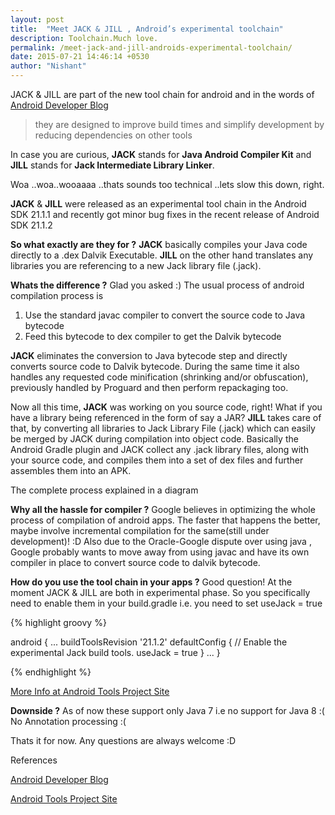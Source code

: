 ```yaml
---
layout: post
title:  "Meet JACK & JILL , Android’s experimental toolchain"
description: Toolchain.Much love.
permalink: /meet-jack-and-jill-androids-experimental-toolchain/
date: 2015-07-21 14:46:14 +0530
author: "Nishant"
---
```


JACK & JILL are part of the new tool chain for android and in the words of [Android Developer Blog](http://android-developers.blogspot.co.uk/2014/12/hello-world-meet-our-new-experimental.html)

> they are designed to improve build times and simplify development by reducing dependencies on other tools

In case you are curious, **JACK** stands for **Java Android Compiler Kit** and **JILL** stands for  **Jack Intermediate Library Linker**.

Woa ..woa..wooaaaa ..thats sounds too technical ..lets slow this down, right.

**JACK** & **JILL** were released as an experimental tool chain in the Android SDK  21.1.1 and recently got minor bug fixes in the recent release of Android SDK 21.1.2

**So what exactly are they for  ?**
**JACK** basically compiles your Java code directly to a .dex Dalvik Executable.
**JILL** on the other hand translates any libraries you are referencing to a new Jack library file (.jack).

**Whats the difference ?**
Glad you asked :)
The usual process of android compilation process is
1. Use the standard javac compiler to convert the source code to Java bytecode
2. Feed this bytecode to dex compiler to get the Dalvik bytecode

**JACK** eliminates the conversion to Java bytecode step and directly converts source code to Dalvik bytecode. During the same time it also handles any requested code minification (shrinking and/or obfuscation), previously handled by Proguard and then perform repackaging too.

Now all this time, **JACK** was working on you source code, right!
What if you have a library being referenced in the form of say a JAR?
**JILL** takes care of that, by converting all libraries to Jack Library File (.jack) which can easily be merged by JACK during compilation into object code.
Basically the Android Gradle plugin and JACK collect any .jack library files, along with your source code, and compiles them into a set of dex files and further assembles them into an APK.

The complete process explained in a diagram

<amp-img width="673" height="612" layout="responsive" src="{{ site.baseurl }}/assets/images/posts/jacksitesdiagram.png"></amp-img>

**Why all the hassle for compiler ?**
Google believes in optimizing the whole process of  compilation of android apps. The faster that happens the better, maybe involve incremental compilation for the same(still under development)! :D
Also due to the Oracle-Google dispute over using java , Google probably wants to move away from using javac and have its own compiler in place to convert source code to dalvik bytecode.

**How do you use the tool chain in your apps ?**
Good question! At the moment JACK & JILL are both in experimental phase.
So you specifically need to enable them in your build.gradle i.e. you need to set useJack = true

{% highlight groovy %}

android {
    ...
     buildToolsRevision '21.1.2'
     defaultConfig {
         // Enable the experimental Jack build tools.
         useJack = true
         }
    ...
 }

{% endhighlight %}

[More Info at Android Tools Project Site](http://tools.android.com/tech-docs/jackandjill)

**Downside ?**
As of now these support only Java 7 i.e no support for Java 8 :(
No Annotation processing :(

Thats it for now.
Any questions are always welcome :D

References

[Android Developer Blog](http://android-developers.blogspot.co.uk/2014/12/hello-world-meet-our-new-experimental.html)

[Android Tools Project Site](http://tools.android.com/tech-docs/jackandjill)
